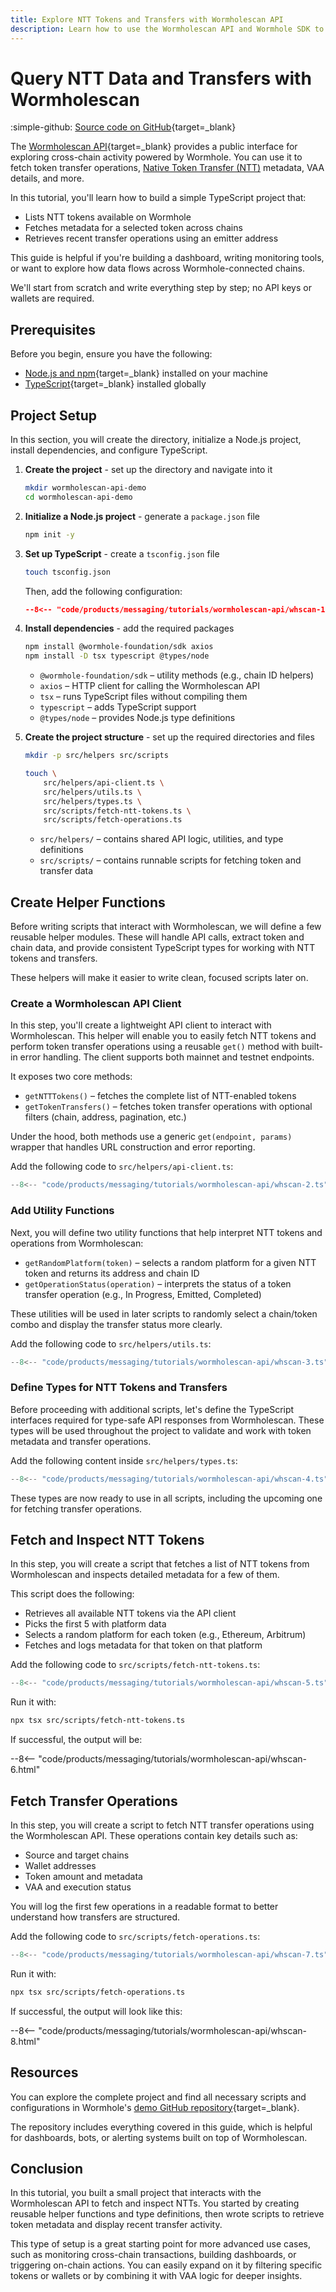 ```yaml
---
title: Explore NTT Tokens and Transfers with Wormholescan API
description: Learn how to use the Wormholescan API and Wormhole SDK to fetch NTT token and transfer data step by step using reusable TypeScript helpers.
---
```


# Query NTT Data and Transfers with Wormholescan

:simple-github: [Source code on GitHub](https://github.com/wormhole-foundation/demo-wormholescan-api){target=\_blank}

The [Wormholescan API](https://wormholescan.io/#/developers/api-doc){target=\_blank} provides a public interface for exploring cross-chain activity powered by Wormhole. You can use it to fetch token transfer operations, [Native Token Transfer (NTT)](/docs/products/native-token-transfers/overview/) metadata, VAA details, and more.

In this tutorial, you'll learn how to build a simple TypeScript project that:

 - Lists NTT tokens available on Wormhole
 - Fetches metadata for a selected token across chains
 - Retrieves recent transfer operations using an emitter address

This guide is helpful if you're building a dashboard, writing monitoring tools, or want to explore how data flows across Wormhole-connected chains.

We'll start from scratch and write everything step by step; no API keys or wallets are required.

## Prerequisites

Before you begin, ensure you have the following:

 - [Node.js and npm](https://docs.npmjs.com/downloading-and-installing-node-js-and-npm){target=\_blank} installed on your machine
 - [TypeScript](https://www.typescriptlang.org/download/){target=\_blank} installed globally

## Project Setup

In this section, you will create the directory, initialize a Node.js project, install dependencies, and configure TypeScript.

1. **Create the project** - set up the directory and navigate into it

    ```bash
    mkdir wormholescan-api-demo
    cd wormholescan-api-demo
    ```

2. **Initialize a Node.js project** - generate a `package.json` file

    ```bash
    npm init -y
    ```

3. **Set up TypeScript** - create a `tsconfig.json` file

    ```bash
    touch tsconfig.json
    ```

    Then, add the following configuration:

    ```json title="tsconfig.json"
    --8<-- "code/products/messaging/tutorials/wormholescan-api/whscan-1.json"
    ```

4. **Install dependencies** - add the required packages

    ```bash
    npm install @wormhole-foundation/sdk axios
    npm install -D tsx typescript @types/node
    ```

     - `@wormhole-foundation/sdk` – utility methods (e.g., chain ID helpers)
     - `axios` – HTTP client for calling the Wormholescan API
     - `tsx` – runs TypeScript files without compiling them
     - `typescript` – adds TypeScript support
     - `@types/node` – provides Node.js type definitions

5. **Create the project structure** - set up the required directories and files

    ```bash
    mkdir -p src/helpers src/scripts

    touch \
        src/helpers/api-client.ts \
        src/helpers/utils.ts \
        src/helpers/types.ts \
        src/scripts/fetch-ntt-tokens.ts \
        src/scripts/fetch-operations.ts
    ```

     - `src/helpers/` – contains shared API logic, utilities, and type definitions
     - `src/scripts/` – contains runnable scripts for fetching token and transfer data

## Create Helper Functions

Before writing scripts that interact with Wormholescan, we will define a few reusable helper modules. These will handle API calls, extract token and chain data, and provide consistent TypeScript types for working with NTT tokens and transfers.

These helpers will make it easier to write clean, focused scripts later on.

### Create a Wormholescan API Client

In this step, you'll create a lightweight API client to interact with Wormholescan. This helper will enable you to easily fetch NTT tokens and perform token transfer operations using a reusable `get()` method with built-in error handling. The client supports both mainnet and testnet endpoints.

It exposes two core methods:

 - `getNTTTokens()` – fetches the complete list of NTT-enabled tokens
 - `getTokenTransfers()` – fetches token transfer operations with optional filters (chain, address, pagination, etc.)

Under the hood, both methods use a generic `get(endpoint, params)` wrapper that handles URL construction and error reporting.

Add the following code to `src/helpers/api-client.ts`:

```typescript title="src/helpers/api-client.ts"
--8<-- "code/products/messaging/tutorials/wormholescan-api/whscan-2.ts"
```

### Add Utility Functions

Next, you will define two utility functions that help interpret NTT tokens and operations from Wormholescan:

 - `getRandomPlatform(token)` – selects a random platform for a given NTT token and returns its address and chain ID
 - `getOperationStatus(operation)` – interprets the status of a token transfer operation (e.g., In Progress, Emitted, Completed)

These utilities will be used in later scripts to randomly select a chain/token combo and display the transfer status more clearly.

Add the following code to `src/helpers/utils.ts`:

```typescript title="src/helpers/utils.ts"
--8<-- "code/products/messaging/tutorials/wormholescan-api/whscan-3.ts"
```

### Define Types for NTT Tokens and Transfers

Before proceeding with additional scripts, let's define the TypeScript interfaces required for type-safe API responses from Wormholescan. These types will be used throughout the project to validate and work with token metadata and transfer operations.

Add the following content inside `src/helpers/types.ts`:

```typescript title="src/helpers/types.ts"
--8<-- "code/products/messaging/tutorials/wormholescan-api/whscan-4.ts"
```

These types are now ready to use in all scripts, including the upcoming one for fetching transfer operations.

## Fetch and Inspect NTT Tokens

In this step, you will create a script that fetches a list of NTT tokens from Wormholescan and inspects detailed metadata for a few of them.

This script does the following:
 - Retrieves all available NTT tokens via the API client
 - Picks the first 5 with platform data
 - Selects a random platform for each token (e.g., Ethereum, Arbitrum)
 - Fetches and logs metadata for that token on that platform

Add the following code to `src/scripts/fetch-ntt-tokens.ts`:

```typescript title="src/scripts/fetch-ntt-tokens.ts"
--8<-- "code/products/messaging/tutorials/wormholescan-api/whscan-5.ts"
```

Run it with:

```bash
npx tsx src/scripts/fetch-ntt-tokens.ts
```

If successful, the output will be:

--8<-- "code/products/messaging/tutorials/wormholescan-api/whscan-6.html"

## Fetch Transfer Operations

In this step, you will create a script to fetch NTT transfer operations using the Wormholescan API. These operations contain key details such as:

 - Source and target chains
 - Wallet addresses
 - Token amount and metadata
 - VAA and execution status

You will log the first few operations in a readable format to better understand how transfers are structured.

Add the following code to `src/scripts/fetch-operations.ts`:

```typescript title="src/scripts/fetch-operations.ts"
--8<-- "code/products/messaging/tutorials/wormholescan-api/whscan-7.ts"
```

Run it with:

```bash
npx tsx src/scripts/fetch-operations.ts
```

If successful, the output will look like this:

--8<-- "code/products/messaging/tutorials/wormholescan-api/whscan-8.html"

## Resources

You can explore the complete project and find all necessary scripts and configurations in Wormhole's [demo GitHub repository](https://github.com/wormhole-foundation/demo-wormholescan-api){target=\_blank}.

The repository includes everything covered in this guide, which is helpful for dashboards, bots, or alerting systems built on top of Wormholescan.

## Conclusion

In this tutorial, you built a small project that interacts with the Wormholescan API to fetch and inspect NTTs. You started by creating reusable helper functions and type definitions, then wrote scripts to retrieve token metadata and display recent transfer activity.

This type of setup is a great starting point for more advanced use cases, such as monitoring cross-chain transactions, building dashboards, or triggering on-chain actions. You can easily expand on it by filtering specific tokens or wallets or by combining it with VAA logic for deeper insights.
